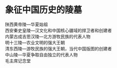 # 象征中国历史的陵墓  

陕西黄帝陵—华夏始祖  
西安秦史皇陵—汉文化和中国核心疆域的捍卫者和创建者  
内蒙古成吉思汉陵—北方游牧民族的代表人物  
明十三陵—农业文明的强大王朝  
清东西陵—游牧民族的强大王朝，当代中国版图的创建者  
中山陵—华夏争取自由独立的代表人物  
毛主席记念堂  
